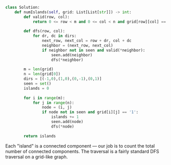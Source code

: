 ```python
class Solution:
    def numIslands(self, grid: List[List[str]]) -> int:
        def valid(row, col):
            return 0 <= row < m and 0 <= col < n and grid[row][col] == '1'
        
        def dfs(row, col):
            for dr, dc in dirs:
                next_row, next_col = row + dr, col + dc
                neighbor = (next_row, next_col)
                if neighbor not in seen and valid(*neighbor):
                    seen.add(neighbor)
                    dfs(*neighbor)
        
        m = len(grid)
        n = len(grid[0])
        dirs = [(-1,0),(1,0),(0,-1),(0,1)]
        seen = set()
        islands = 0
        
        for i in range(m):
            for j in range(n):
                node = (i, j)
                if node not in seen and grid[i][j] == '1':
                    islands += 1
                    seen.add(node)
                    dfs(*node)
                    
        return islands
```

Each "island" is a connected component &#8212; our job is to count the total number of connected components. The traversal is a fairly standard DFS traversal on a grid-like graph.
